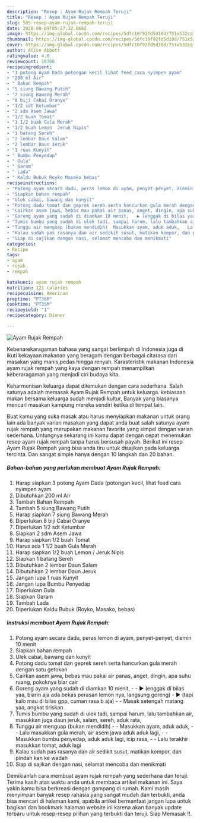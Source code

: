 ```yaml
---
description: "Resep : Ayam Rujak Rempah Teruji"
title: "Resep : Ayam Rujak Rempah Teruji"
slug: 585-resep-ayam-rujak-rempah-teruji
date: 2020-08-09T05:27:32.068Z
image: https://img-global.cpcdn.com/recipes/5dfc10f92fd5d10d/751x532cq70/ayam-rujak-rempah-foto-resep-utama.jpg
thumbnail: https://img-global.cpcdn.com/recipes/5dfc10f92fd5d10d/751x532cq70/ayam-rujak-rempah-foto-resep-utama.jpg
cover: https://img-global.cpcdn.com/recipes/5dfc10f92fd5d10d/751x532cq70/ayam-rujak-rempah-foto-resep-utama.jpg
author: Alice Abbott
ratingvalue: 4.6
reviewcount: 10766
recipeingredient:
- "3 potong Ayam Dada potongan kecil lihat feed cara nyimpen ayam"
- "200 ml Air"
- " Bahan Rempah"
- "5 siung Bawang Putih"
- "7 siung Bawang Merah"
- "8 biji Cabai Oranye"
- "1/2 sdt Ketumbar"
- "2 sdm Asem Jawa"
- "1/2 buah Tomat"
- "1 1/2 buah Gula Merah"
- "1/2 buah Lemon  Jeruk Nipis"
- "1 batang Sereh"
- "2 lembar Daun Salam"
- "2 lembar Daun Jeruk"
- "1 ruas Kunyit"
- " Bumbu Penyedap"
- " Gula"
- " Garam"
- " Lada"
- " Kaldu Bubuk Royko Masako bebas"
recipeinstructions:
- "Potong ayam secara dadu, peras lemon di ayam, penyet-penyet, diemin 10 menit"
- "Siapkan bahan rempah"
- "Ulek cabai, bawang dan kunyit"
- "Potong dadu tomat dan geprek sereh serta hancurkan gula merah dengan satu getokan"
- "Cairkan asem jawa, bebas mau pakai air panas, anget, dingin, apa suhu ruang, pokoknya biar cair"
- "Goreng ayam yang sudah di diamkan 10 menit,   ▶ (enggak di bilas yaa, biarin aja ada bekas perasan lemon nya, langsung goreng)  ▶ (tapi kalo mau di bilas gpp, cuman rasa b aja)   Masak setengah matang yaa, angkat tiriskan"
- "Tumis bumbu yang sudah di ulek tadi, sampai harum, lalu tambahkan air, masukkan juga daun jeruk, salam, sereh, aduk rata,"
- "Tunggu air menguap (bukan mendidih)  Masukkan ayam, aduk aduk,   Lalu masukkan gula merah, air asem jawa aduk aduk lagi,   Masukkan bumbu penyedap, aduk aduk lagi, icip rasa,   Lalu terakhir masukkan tomat, aduk lagi"
- "Kalau sudah pas rasanya dan air sedikit susut, matikan kompor, dan pindah kan ke wadah"
- "Siap di sajikan dengan nasi, selamat mencoba dan menikmati"
categories:
- Recipe
tags:
- ayam
- rujak
- rempah

katakunci: ayam rujak rempah 
nutrition: 121 calories
recipecuisine: American
preptime: "PT36M"
cooktime: "PT35M"
recipeyield: "1"
recipecategory: Dinner

---
```



![Ayam Rujak Rempah](https://img-global.cpcdn.com/recipes/5dfc10f92fd5d10d/751x532cq70/ayam-rujak-rempah-foto-resep-utama.jpg)

Kebenarekaragaman bahasa yang sangat berlimpah di Indonesia juga di ikuti kekayaan makanan yang beragam dengan berbagai citarasa dari masakan yang manis,pedas hingga renyah. Karasteristik makanan Indonesia ayam rujak rempah yang kaya dengan rempah menampilkan keberaragaman yang menjadi ciri budaya kita.




Keharmonisan keluarga dapat ditemukan dengan cara sederhana. Salah satunya adalah memasak Ayam Rujak Rempah untuk keluarga. kebiasaan makan bersama keluarga sudah menjadi kultur, Banyak yang biasanya mencari masakan kampung mereka sendiri ketika di tempat lain.

Buat kamu yang suka masak atau harus menyiapkan makanan untuk orang lain ada banyak varian masakan yang dapat anda buat salah satunya ayam rujak rempah yang merupakan makanan favorite yang simpel dengan varian sederhana. Untungnya sekarang ini kamu dapat dengan cepat menemukan resep ayam rujak rempah tanpa harus bersusah payah.
Berikut ini resep Ayam Rujak Rempah yang bisa anda tiru untuk disajikan pada keluarga tercinta. Dan sangat simple hanya dengan 10 langkah dan 20 bahan.


<!--inarticleads1-->

##### Bahan-bahan yang perlukan membuat Ayam Rujak Rempah:

1. Harap siapkan 3 potong Ayam Dada (potongan kecil, lihat feed cara nyimpen ayam
1. Dibutuhkan 200 ml Air
1. Tambah  Bahan Rempah
1. Tambah 5 siung Bawang Putih
1. Harap siapkan 7 siung Bawang Merah
1. Diperlukan 8 biji Cabai Oranye
1. Diperlukan 1/2 sdt Ketumbar
1. Siapkan 2 sdm Asem Jawa
1. Harap siapkan 1/2 buah Tomat
1. Harus ada 1 1/2 buah Gula Merah
1. Harap siapkan 1/2 buah Lemon / Jeruk Nipis
1. Siapkan 1 batang Sereh
1. Dibutuhkan 2 lembar Daun Salam
1. Dibutuhkan 2 lembar Daun Jeruk
1. Jangan lupa 1 ruas Kunyit
1. Jangan lupa  Bumbu Penyedap
1. Diperlukan  Gula
1. Siapkan  Garam
1. Tambah  Lada
1. Diperlukan  Kaldu Bubuk (Royko, Masako, bebas)




<!--inarticleads2-->

##### Instruksi membuat  Ayam Rujak Rempah:

1. Potong ayam secara dadu, peras lemon di ayam, penyet-penyet, diemin 10 menit
1. Siapkan bahan rempah
1. Ulek cabai, bawang dan kunyit
1. Potong dadu tomat dan geprek sereh serta hancurkan gula merah dengan satu getokan
1. Cairkan asem jawa, bebas mau pakai air panas, anget, dingin, apa suhu ruang, pokoknya biar cair
1. Goreng ayam yang sudah di diamkan 10 menit,  -  - ▶ (enggak di bilas yaa, biarin aja ada bekas perasan lemon nya, langsung goreng)  - ▶ (tapi kalo mau di bilas gpp, cuman rasa b aja)  -  - Masak setengah matang yaa, angkat tiriskan
1. Tumis bumbu yang sudah di ulek tadi, sampai harum, lalu tambahkan air, masukkan juga daun jeruk, salam, sereh, aduk rata,
1. Tunggu air menguap (bukan mendidih) -  - Masukkan ayam, aduk aduk,  -  - Lalu masukkan gula merah, air asem jawa aduk aduk lagi,  -  - Masukkan bumbu penyedap, aduk aduk lagi, icip rasa,  -  - Lalu terakhir masukkan tomat, aduk lagi
1. Kalau sudah pas rasanya dan air sedikit susut, matikan kompor, dan pindah kan ke wadah
1. Siap di sajikan dengan nasi, selamat mencoba dan menikmati




Demikianlah cara membuat ayam rujak rempah yang sederhana dan teruji. Terima kasih atas waktu anda untuk membaca artikel makanan ini. Saya yakin kamu bisa berkreasi dengan gampang di rumah. Kami masih menyimpan banyak resep rahasia yang sangat mudah dan terbukti, anda bisa mencari di halaman kami, apabila artikel bermanfaat jangan lupa untuk bagikan dan bookmark halaman website ini karena akan banyak update terbaru untuk resep-resep pilihan yang terbukti dan teruji. Siap Memasak !!. 
